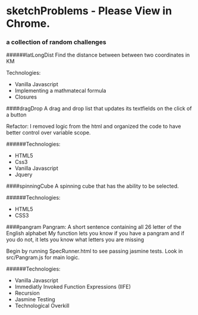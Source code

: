 sketchProblems - Please View in Chrome.
==============

### a collection of random challenges

######latLongDist
Find the distance between between two coordinates in KM

Technologies:
- Vanilla Javascript
- Implementing a mathmatecal formula
- Closures

####dragDrop
A drag and drop list that updates its textfields on the click of a button

Refactor: I removed logic from the html and organized the code to have better control over variable scope.

######Technologies:
- HTML5
- Css3
- Vanilla Javascript
- Jquery

####spinningCube
A spinning cube that has the ability to be selected.

######Technologies:
- HTML5
- CSS3

####pangram
Pangram: A short sentence containing all 26 letter of the English alphabet
My function lets you know if you have a pangram and if you do not, it lets you know what letters you are missing

Begin by running SpecRunner.html to see passing jasmine tests.
Look in src/Pangram.js for main logic.

######Technologies:
- Vanilla Javascript
- Immediatly Invoked Function Expressions (IIFE)
- Recursion
- Jasmine Testing
- Technological Overkill




